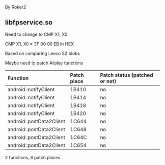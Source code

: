 By Roker2

## libfpservice.so

Need to change to CMP X1, X0

CMP X1, X0 = 3F 00 00 EB in HEX

Based on comparing Leeco S2 blobs

Maybe need to patch Aliplay functions

| Function                 | Patch place | Patch status (patched or not) |
| :----------------------- | :---------- | :---------------------------- |
| android::notifyClient    | 1B410       | no                            |
| android::notifyClient    | 1B414       | no                            |
| android::notifyClient    | 1B418       | no                            |
| android::notifyClient    | 1B420       | no                            |
| android::postData2Client | 1C644       | no                            |
| android::postData2Client | 1C648       | no                            |
| android::postData2Client | 1C64C       | no                            |
| android::postData2Client | 1C654       | no                            |

2 functions, 8 patch places